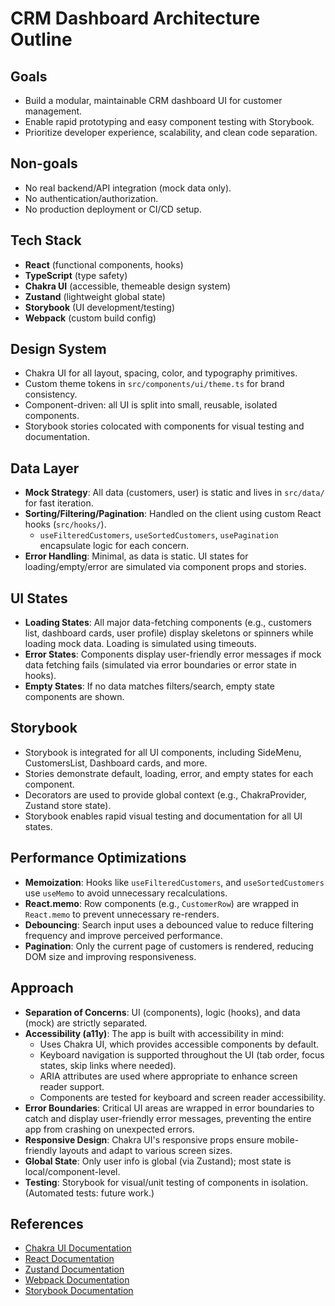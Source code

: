 # CRM Dashboard Architecture Outline

## Goals

- Build a modular, maintainable CRM dashboard UI for customer management.
- Enable rapid prototyping and easy component testing with Storybook.
- Prioritize developer experience, scalability, and clean code separation.

## Non-goals

- No real backend/API integration (mock data only).
- No authentication/authorization.
- No production deployment or CI/CD setup.

## Tech Stack

- **React** (functional components, hooks)
- **TypeScript** (type safety)
- **Chakra UI** (accessible, themeable design system)
- **Zustand** (lightweight global state)
- **Storybook** (UI development/testing)
- **Webpack** (custom build config)

## Design System

- Chakra UI for all layout, spacing, color, and typography primitives.
- Custom theme tokens in `src/components/ui/theme.ts` for brand consistency.
- Component-driven: all UI is split into small, reusable, isolated components.
- Storybook stories colocated with components for visual testing and documentation.

## Data Layer

- **Mock Strategy**: All data (customers, user) is static and lives in `src/data/` for fast iteration.
- **Sorting/Filtering/Pagination**: Handled on the client using custom React hooks (`src/hooks/`).
  - `useFilteredCustomers`, `useSortedCustomers`, `usePagination` encapsulate logic for each concern.
- **Error Handling**: Minimal, as data is static. UI states for loading/empty/error are simulated via component props and stories.

## UI States

- **Loading States**: All major data-fetching components (e.g., customers list, dashboard cards, user profile) display skeletons or spinners while loading mock data. Loading is simulated using timeouts.
- **Error States**: Components display user-friendly error messages if mock data fetching fails (simulated via error boundaries or error state in hooks).
- **Empty States**: If no data matches filters/search, empty state components are shown.

## Storybook

- Storybook is integrated for all UI components, including SideMenu, CustomersList, Dashboard cards, and more.
- Stories demonstrate default, loading, error, and empty states for each component.
- Decorators are used to provide global context (e.g., ChakraProvider, Zustand store state).
- Storybook enables rapid visual testing and documentation for all UI states.

## Performance Optimizations

- **Memoization**: Hooks like `useFilteredCustomers`, and `useSortedCustomers` use `useMemo` to avoid unnecessary recalculations.
- **React.memo**: Row components (e.g., `CustomerRow`) are wrapped in `React.memo` to prevent unnecessary re-renders.
- **Debouncing**: Search input uses a debounced value to reduce filtering frequency and improve perceived performance.
- **Pagination**: Only the current page of customers is rendered, reducing DOM size and improving responsiveness.

## Approach

- **Separation of Concerns**: UI (components), logic (hooks), and data (mock) are strictly separated.
- **Accessibility (a11y)**: The app is built with accessibility in mind:
  - Uses Chakra UI, which provides accessible components by default.
  - Keyboard navigation is supported throughout the UI (tab order, focus states, skip links where needed).
  - ARIA attributes are used where appropriate to enhance screen reader support.
  - Components are tested for keyboard and screen reader accessibility.
- **Error Boundaries**: Critical UI areas are wrapped in error boundaries to catch and display user-friendly error messages, preventing the entire app from crashing on unexpected errors.
- **Responsive Design**: Chakra UI's responsive props ensure mobile-friendly layouts and adapt to various screen sizes.
- **Global State**: Only user info is global (via Zustand); most state is local/component-level.
- **Testing**: Storybook for visual/unit testing of components in isolation. (Automated tests: future work.)

## References

- [Chakra UI Documentation](https://chakra-ui.com/docs)
- [React Documentation](https://react.dev/)
- [Zustand Documentation](https://docs.pmnd.rs/zustand/getting-started/introduction)
- [Webpack Documentation](https://webpack.js.org/concepts/)
- [Storybook Documentation](https://storybook.js.org/docs)
